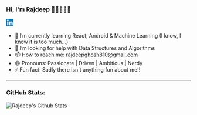 ### Hi, I'm Rajdeep 👋🏻👨🏻‍💻

<a href="https://www.linkedin.com/in/rajdeepghosh01/" target="_blank">
    <img alt="Rajdeep Ghosh | Linkedin" width="20px" src="https://raw.githubusercontent.com/rajdeep-ghosh/rajdeep-ghosh/master/assets/linkedin.svg" />
</a>
<br>

<!--
**rajdeep-ghosh/rajdeep-ghosh** is a ✨ _special_ ✨ repository because its `README.md` (this file) appears on your GitHub profile.
-->
<!--
- 🔭 I’m currently working on ...    -->
- 🌱 I’m currently learning React, Android & Machine Learning (I know, I know it is too much...)
- 🤔 I’m looking for help with Data Structures and Algorithms
- 📫 How to reach me: rajdeepghosh810@gmail.com
- 😄 Pronouns: Passionate | Driven | Ambitious | Nerdy
- ⚡ Fun fact: Sadly there isn't anything fun about me!!

<!-- - 👯 I’m looking to collaborate on ...
- 💬 Ask me about ...   -->

<hr>

<!-- 
### Languages and Tools:

![Top Langs](https://github-readme-stats.vercel.app/api/top-langs/?username=rajdeep-ghosh&langs_count=8&exclude_repo=machine-learning)

<hr>
-->

### GitHub Stats:
<!-- [![trophy](https://github-profile-trophy.vercel.app/?username=raj5036&theme=dracula)](https://github.com/ryo-ma/github-profile-trophy) -->

![Rajdeep's Github Stats](https://github-readme-stats.vercel.app/api?username=rajdeep-ghosh&hide=stars&count_private=true&show_icons=true)
